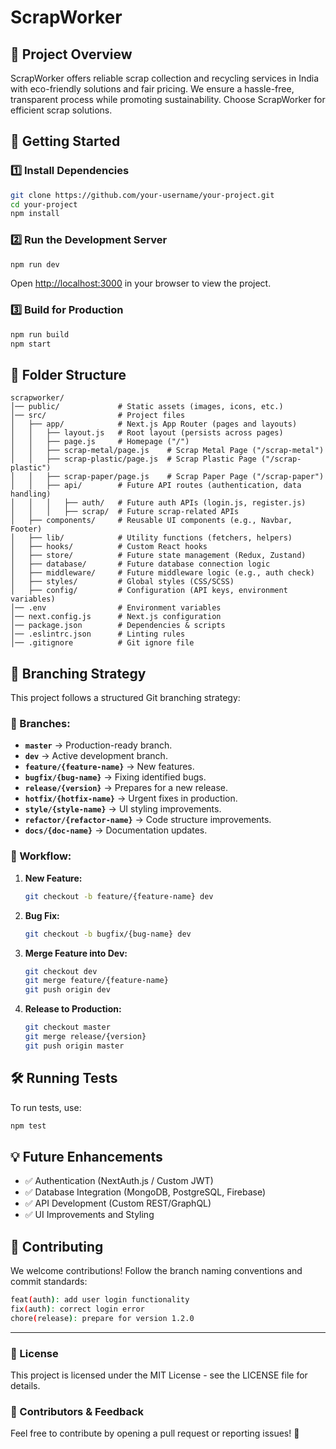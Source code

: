 # ScrapWorker

## 📌 Project Overview

ScrapWorker offers reliable scrap collection and recycling services in India with eco-friendly solutions and fair pricing. We ensure a hassle-free, transparent process while promoting sustainability. Choose ScrapWorker for efficient scrap solutions.

## 🚀 Getting Started

### 1️⃣ Install Dependencies

```sh
git clone https://github.com/your-username/your-project.git
cd your-project
npm install
```

### 2️⃣ Run the Development Server

```sh
npm run dev
```

Open [http://localhost:3000](http://localhost:3000) in your browser to view the project.

### 3️⃣ Build for Production

```sh
npm run build
npm start
```

## 📂 Folder Structure

```plaintext
scrapworker/
│── public/             # Static assets (images, icons, etc.)
│── src/                # Project files
│   ├── app/            # Next.js App Router (pages and layouts)
│   │   ├── layout.js   # Root layout (persists across pages)
│   │   ├── page.js     # Homepage ("/")
│   │   ├── scrap-metal/page.js    # Scrap Metal Page ("/scrap-metal")
│   │   ├── scrap-plastic/page.js  # Scrap Plastic Page ("/scrap-plastic")
│   │   ├── scrap-paper/page.js    # Scrap Paper Page ("/scrap-paper")
│   │   ├── api/        # Future API routes (authentication, data handling)
│   │   │   ├── auth/   # Future auth APIs (login.js, register.js)
│   │   │   ├── scrap/  # Future scrap-related APIs
│   ├── components/     # Reusable UI components (e.g., Navbar, Footer)
│   ├── lib/            # Utility functions (fetchers, helpers)
│   ├── hooks/          # Custom React hooks
│   ├── store/          # Future state management (Redux, Zustand)
│   ├── database/       # Future database connection logic
│   ├── middleware/     # Future middleware logic (e.g., auth check)
│   ├── styles/         # Global styles (CSS/SCSS)
│   ├── config/         # Configuration (API keys, environment variables)
│── .env                # Environment variables
│── next.config.js      # Next.js configuration
│── package.json        # Dependencies & scripts
│── .eslintrc.json      # Linting rules
│── .gitignore          # Git ignore file
```

## 🌱 Branching Strategy

This project follows a structured Git branching strategy:

### 🔹 Branches:

- **`master`** → Production-ready branch.
- **`dev`** → Active development branch.
- **`feature/{feature-name}`** → New features.
- **`bugfix/{bug-name}`** → Fixing identified bugs.
- **`release/{version}`** → Prepares for a new release.
- **`hotfix/{hotfix-name}`** → Urgent fixes in production.
- **`style/{style-name}`** → UI styling improvements.
- **`refactor/{refactor-name}`** → Code structure improvements.
- **`docs/{doc-name}`** → Documentation updates.

### 🔹 Workflow:

1. **New Feature:**
   ```sh
   git checkout -b feature/{feature-name} dev
   ```
2. **Bug Fix:**
   ```sh
   git checkout -b bugfix/{bug-name} dev
   ```
3. **Merge Feature into Dev:**
   ```sh
   git checkout dev
   git merge feature/{feature-name}
   git push origin dev
   ```
4. **Release to Production:**
   ```sh
   git checkout master
   git merge release/{version}
   git push origin master
   ```

## 🛠️ Running Tests

To run tests, use:

```sh
npm test
```

## 💡 Future Enhancements

- ✅ Authentication (NextAuth.js / Custom JWT)
- ✅ Database Integration (MongoDB, PostgreSQL, Firebase)
- ✅ API Development (Custom REST/GraphQL)
- ✅ UI Improvements and Styling

## 📌 Contributing

We welcome contributions! Follow the branch naming conventions and commit standards:

```sh
feat(auth): add user login functionality
fix(auth): correct login error
chore(release): prepare for version 1.2.0
```

---

### 📌 License

This project is licensed under the MIT License - see the LICENSE file for details.

### 📌 Contributors & Feedback

Feel free to contribute by opening a pull request or reporting issues! 🚀
